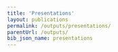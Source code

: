 ```yaml
---
title: 'Presentations'
layout: publications
permalink: /outputs/presentations/
parentUrl: /outputs/
bib_json_name: presentations
---
```

